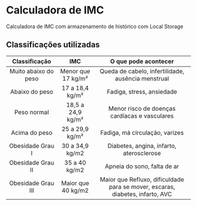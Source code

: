 # Calculadora de IMC

Calculadora de IMC com armazenamento de histórico com Local Storage

## Classificações utilizadas

| Classificação |  IMC | O que pode acontecer |
| :-------------------: | :-------------------: | :--------------------: |
|  Muito abaixo do peso | Menor que 17 kg/m² |  Queda de cabelo, infertilidade, ausência menstrual |
|  Abaixo do peso |  17 a 18,4 kg/m² | Fadiga, stress, ansiedade |
|  Peso normal |  18,5 a 24,9 kg/m² | Menor risco de doenças cardíacas e vasculares |
|  Acima do peso |  25 a 29,9 kg/m² |  Fadiga, má circulação, varizes |
|  Obesidade Grau I |  30 a 34,9 kg/m2 | Diabetes, angina, infarto, aterosclerose |
|  Obesidade Grau II |  35 a 40 kg/m2 |Apneia do sono, falta de ar |
| Obesidade Grau III |  Maior que 40 kg/m2 |Maior que Refluxo, dificuldade para se mover, escaras, diabetes, infarto, AVC |